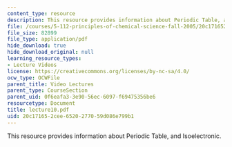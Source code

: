 ```yaml
---
content_type: resource
description: This resource provides information about Periodic Table, and Isoelectronic.
file: /courses/5-112-principles-of-chemical-science-fall-2005/20c171652cee6520277059d086e799b1_lecture10.pdf
file_size: 82899
file_type: application/pdf
hide_download: true
hide_download_original: null
learning_resource_types:
- Lecture Videos
license: https://creativecommons.org/licenses/by-nc-sa/4.0/
ocw_type: OCWFile
parent_title: Video Lectures
parent_type: CourseSection
parent_uid: 0f6eafa3-3e90-56ec-6097-f69475356be6
resourcetype: Document
title: lecture10.pdf
uid: 20c17165-2cee-6520-2770-59d086e799b1
---
```

This resource provides information about Periodic Table, and Isoelectronic.